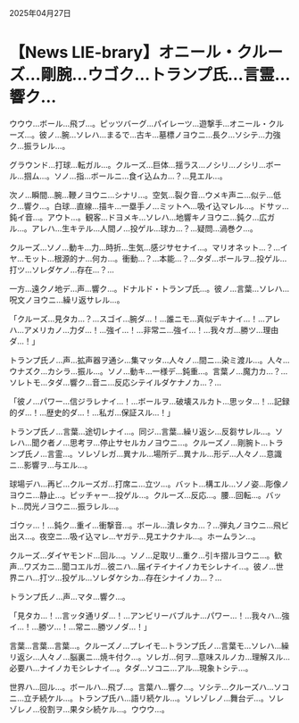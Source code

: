 2025年04月27日

# 【News LIE-brary】オニール・クルーズ…剛腕…ウゴク…トランプ氏…言霊…響ク…

ウウウ…ボール…飛ブ…。ピッツバーグ…パイレーツ…遊撃手…オニール・クルーズ…。彼ノ…腕…ソレハ…まるで…古キ…墓標ノヨウニ…長ク…ソシテ…力強ク…振ラレル…。

グラウンド…打球…転ガル…。クルーズ…巨体…揺ラス…ノシリ…ノシリ…ボール…掴ム…。ソノ…指…ボールニ…食イ込ムカ…？…見エル…。

次ノ…瞬間…腕…鞭ノヨウニ…シナリ…。空気…裂ク音…ウメキ声ニ…似テ…低ク…響ク…。白球…直線…描キ…一塁手ノ…ミットヘ…吸イ込マレル…。ドサッ…鈍イ音…。アウト…。観客…ドヨメキ…ソレハ…地響キノヨウニ…鈍ク…広ガル…。アレハ…生キテル…人間ノ…投ゲル…球カ…？…疑問…渦巻ク…。

クルーズ…ソノ…動キ…力…時折…生気…感ジサセナイ…。マリオネット…？…イヤ…モット…根源的ナ…何カ…。衝動…？…本能…？…タダ…ボールヲ…投ゲル…打ツ…ソレダケノ…存在…？…

一方…遠クノ地デ…声…響ク…。ドナルド・トランプ氏…。彼ノ…言葉…ソレハ…呪文ノヨウニ…繰リ返サレル…。

「クルーズ…見タカ…？…スゴイ…腕ダ…！…誰ニモ…真似デキナイ…！…アレハ…アメリカノ…力ダ…！…強イ…！…非常ニ…強イ…！…我々ガ…勝ツ…理由ダ…！」

トランプ氏ノ…声…拡声器ヲ通シ…集マッタ…人々ノ…間ニ…染ミ渡ル…。人々…ウナズク…カシラ…振ル…。ソノ…動キ…一様デ…鈍重…。言葉ノ…魔力カ…？…ソレトモ…タダ…響ク…音ニ…反応シテイルダケナノカ…？…

「彼ノ…パワー…信ジラレナイ…！…ボールヲ…破壊スルカト…思ッタ…！…記録的ダ…！…歴史的ダ…！…私ガ…保証スル…！」

トランプ氏ノ…言葉…途切レナイ…。同ジ…言葉…繰リ返シ…反芻サレル…。ソレハ…聞ク者ノ…思考ヲ…停止サセルカノヨウニ…。クルーズノ…剛腕ト…トランプ氏ノ…言霊…。ソレゾレガ…異ナル…場所デ…異ナル…形デ…人々ノ…意識ニ…影響ヲ…与エル…。

球場デハ…再ビ…クルーズガ…打席ニ…立ツ…。バット…構エル…ソノ姿…彫像ノヨウニ…静止…。ピッチャー…投ゲル…。クルーズ…反応…。腰…回転…。バット…閃光ノヨウニ…振ラレル…。

ゴウッ…！…鈍ク…重イ…衝撃音…。ボール…潰レタカ…？…弾丸ノヨウニ…飛ビ出ス…。夜空ニ…吸イ込マレ…ヤガテ…見エナクナル…。ホームラン…。

クルーズ…ダイヤモンド…回ル…。ソノ…足取リ…重ク…引キ摺ルヨウニ…。歓声…ワズカニ…聞コエルガ…彼ニハ…届イテイナイノカモシレナイ…。彼ノ…世界ニハ…打ツ…投ゲル…ソレダケシカ…存在シナイノカ…？…

トランプ氏ノ…声…マタ…響ク…。

「見タカ…！…言ッタ通リダ…！…アンビリーバブルナ…パワー…！…我々ハ…強イ…！…勝ツ…！…常ニ…勝ツノダ…！」

言葉…言葉…言葉…。クルーズノ…プレイモ…トランプ氏ノ…言葉モ…ソレハ…繰リ返シ…人々ノ…脳裏ニ…焼キ付ク…。ソレガ…何ヲ…意味スルノカ…理解スル…必要ハ…ナイノカモシレナイ…。タダ…ソコニ…アル…現象トシテ…。

世界ハ…回ル…。ボールハ…飛ブ…。言葉ハ…響ク…。ソシテ…クルーズハ…ソコニ…立チ続ケル…。トランプ氏ハ…語リ続ケル…。ソレゾレノ…舞台デ…。ソレゾレノ…役割ヲ…果タシ続ケル…。ウウウ…。